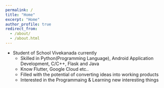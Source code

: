 ```yaml
---
permalink: /
title: "Home"
excerpt: "Home"
author_profile: true
redirect_from: 
  - /about/
  - /about.html
---
```


* Student of School Vivekanada currently
  * Skilled in Python(Programming Language), Android Application Development, C/C++, Flask and Java
  * Know Flutter, Google Cloud etc..
  * Filled with the potential of converting ideas into working products
  * Interested in the Programmaing & Learning new interesting things
